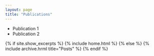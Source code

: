 ```yaml
---
layout: page
title: "Publications"
---
```


* Publication 1
* Publication 2

{% if site.show_excerpts %}
  {% include home.html %}
 {% else %}
  {% include archive.hrml title="Posts" %}
{% endif %}
